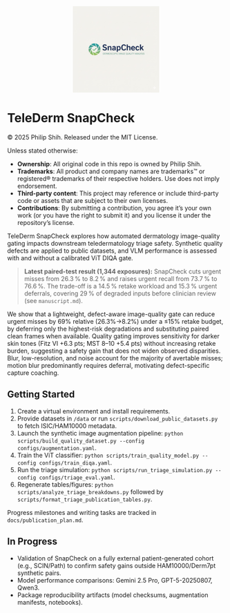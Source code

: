 <p align="center">
  <img src="assets/logo.jpg" alt="TeleDerm SnapCheck logo" width="200">
</p>

# TeleDerm SnapCheck
© 2025 Philip Shih. Released under the MIT License. 

Unless stated otherwise:
- **Ownership**: All original code in this repo is owned by Philip Shih.
- **Trademarks**: All product and company names are trademarks™ or registered® trademarks of their respective holders. Use does not imply endorsement.
- **Third-party content**: This project may reference or include third-party code or assets that are subject to their own licenses.
- **Contributions**: By submitting a contribution, you agree it’s your own work (or you have the right to submit it) and you license it under the repository’s license.

TeleDerm SnapCheck explores how automated dermatology image-quality gating impacts downstream teledermatology triage safety. Synthetic quality defects are applied to public datasets, and VLM performance is assessed with and without a calibrated ViT DIQA gate.

> **Latest paired-test result (1,344 exposures):** SnapCheck cuts urgent misses from 26.3 % to 8.2 % and raises urgent recall from 73.7 % to 76.6 %. The trade-off is a 14.5 % retake workload and 15.3 % urgent deferrals, covering 29 % of degraded inputs before clinician review (see `manuscript.md`).

We show that a lightweight, defect-aware image-quality gate can reduce urgent misses by 69% relative (26.3%→8.2%) under a ≤15% retake budget, by deferring only the highest-risk degradations and substituting paired clean frames when available.
Quality gating improves sensitivity for darker skin tones (Fitz VI +6.3 pts; MST 8–10 +5.4 pts) without increasing retake burden, suggesting a safety gain that does not widen observed disparities.
Blur, low-resolution, and noise account for the majority of avertable misses; motion blur predominantly requires deferral, motivating defect-specific capture coaching.

## Getting Started

1. Create a virtual environment and install requirements.
2. Provide datasets in `/data` or run `scripts/download_public_datasets.py` to fetch ISIC/HAM10000 metadata.
3. Launch the synthetic image augmentation pipeline: `python scripts/build_quality_dataset.py --config configs/augmentation.yaml`.
4. Train the ViT classifier: `python scripts/train_quality_model.py --config configs/train_diqa.yaml`.
5. Run the triage simulation: `python scripts/run_triage_simulation.py --config configs/triage_eval.yaml`.
6. Regenerate tables/figures: `python scripts/analyze_triage_breakdowns.py` followed by `scripts/format_triage_publication_tables.py`.

Progress milestones and writing tasks are tracked in `docs/publication_plan.md`.

## In Progress

- Validation of SnapCheck on a fully external patient-generated cohort (e.g., SCIN/Path) to confirm safety gains outside HAM10000/Derm7pt synthetic pairs.
- Model performance comparisons: Gemini 2.5 Pro, GPT-5-20250807, Qwen3.
- Package reproducibility artifacts (model checksums, augmentation manifests, notebooks).

